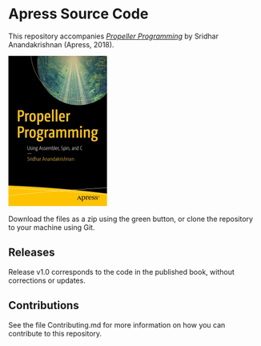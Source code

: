# Apress Source Code

This repository accompanies [*Propeller Programming*](http://www.apress.com/9781484233535) by Sridhar Anandakrishnan (Apress, 2018).

[comment]: #cover
![Cover image](9781484233535.jpg)

Download the files as a zip using the green button, or clone the repository to your machine using Git.

## Releases

Release v1.0 corresponds to the code in the published book, without corrections or updates.

## Contributions

See the file Contributing.md for more information on how you can contribute to this repository.
